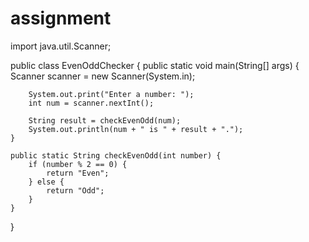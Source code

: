 # assignment
import java.util.Scanner;

public class EvenOddChecker {
    public static void main(String[] args) {
        Scanner scanner = new Scanner(System.in);

        System.out.print("Enter a number: ");
        int num = scanner.nextInt();

        String result = checkEvenOdd(num);
        System.out.println(num + " is " + result + ".");
    }

    public static String checkEvenOdd(int number) {
        if (number % 2 == 0) {
            return "Even";
        } else {
            return "Odd";
        }
    }
}
